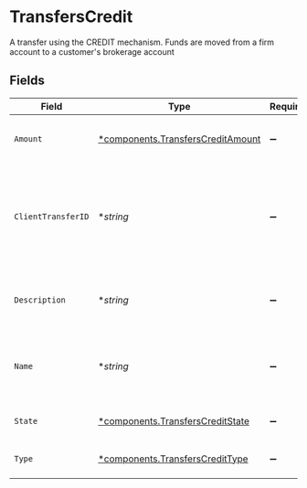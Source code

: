 # TransfersCredit

A transfer using the CREDIT mechanism. Funds are moved from a firm account to a customer's brokerage account


## Fields

| Field                                                                                                                     | Type                                                                                                                      | Required                                                                                                                  | Description                                                                                                               | Example                                                                                                                   |
| ------------------------------------------------------------------------------------------------------------------------- | ------------------------------------------------------------------------------------------------------------------------- | ------------------------------------------------------------------------------------------------------------------------- | ------------------------------------------------------------------------------------------------------------------------- | ------------------------------------------------------------------------------------------------------------------------- |
| `Amount`                                                                                                                  | [*components.TransfersCreditAmount](../../models/components/transferscreditamount.md)                                     | :heavy_minus_sign:                                                                                                        | The amount of the credit being issued to the investor                                                                     | {<br/>"value": "10.00"<br/>}                                                                                              |
| `ClientTransferID`                                                                                                        | **string*                                                                                                                 | :heavy_minus_sign:                                                                                                        | External identifier supplied by the API caller. Each request must have a unique pairing of client_transfer_id and account | 179dcd33-49f8-4615-989c-560fb387c4fd                                                                                      |
| `Description`                                                                                                             | **string*                                                                                                                 | :heavy_minus_sign:                                                                                                        | Optional description information that will attach to this transaction                                                     | Credit given as promotion                                                                                                 |
| `Name`                                                                                                                    | **string*                                                                                                                 | :heavy_minus_sign:                                                                                                        | Full name of the credit resource, which contains account id and credit transaction id                                     | accounts/01H8FB90ZRRFWXB4XC2JPJ1D4Y/credits/20230823123456                                                                |
| `State`                                                                                                                   | [*components.TransfersCreditState](../../models/components/transferscreditstate.md)                                       | :heavy_minus_sign:                                                                                                        | The current state of the credit                                                                                           |                                                                                                                           |
| `Type`                                                                                                                    | [*components.TransfersCreditType](../../models/components/transferscredittype.md)                                         | :heavy_minus_sign:                                                                                                        | The type of the credit being issued                                                                                       | PROMOTIONAL                                                                                                               |